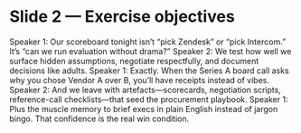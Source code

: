 # Slide 2 — Exercise objectives

Speaker 1: Our scoreboard tonight isn’t “pick Zendesk” or “pick Intercom.” It’s “can we run evaluation without drama?”
Speaker 2: We test how well we surface hidden assumptions, negotiate respectfully, and document decisions like adults.
Speaker 1: Exactly. When the Series A board call asks why you chose Vendor A over B, you’ll have receipts instead of vibes.
Speaker 2: And we leave with artefacts—scorecards, negotiation scripts, reference-call checklists—that seed the procurement playbook.
Speaker 1: Plus the muscle memory to brief execs in plain English instead of jargon bingo. That confidence is the real win condition.
